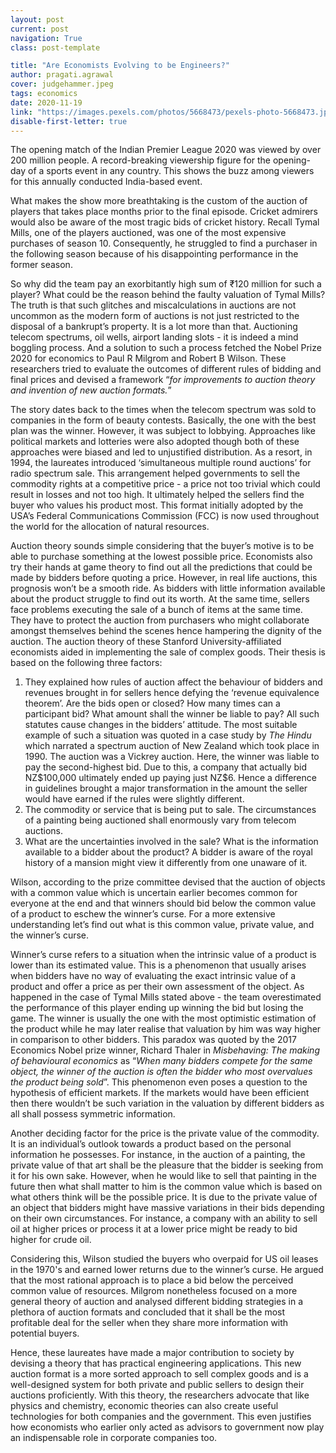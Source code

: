 ```yaml
---
layout: post
current: post
navigation: True
class: post-template

title: "Are Economists Evolving to be Engineers?"
author: pragati.agrawal
cover: judgehammer.jpeg
tags: economics
date: 2020-11-19
link: "https://images.pexels.com/photos/5668473/pexels-photo-5668473.jpeg?auto=compress&cs=tinysrgb&dpr=2&h=750&w=1260"
disable-first-letter: true
---
```

<p>The opening match of the Indian Premier League 2020 was viewed by over 200 million people. A record-breaking viewership figure for the opening-day of a sports event in any country. This shows the buzz among viewers for this annually conducted India-based event.</p><p>What makes the show more breathtaking is the custom of the auction of players that takes place months prior to the final episode. Cricket admirers would also be aware of the most tragic bids of cricket history. Recall Tymal Mills, one of the players auctioned, was one of the most expensive purchases of season 10. Consequently, he struggled to find a purchaser in the following season because of his disappointing performance in the former season.</p><p>So why did the team pay an exorbitantly high sum of ₹120 million for such a player? What could be the reason behind the faulty valuation of Tymal Mills? The truth is that such glitches and miscalculations in auctions are not uncommon as the modern form of auctions is not just restricted to the disposal of a bankrupt’s property. It is a lot more than that. Auctioning telecom spectrums, oil wells, airport landing slots - it is indeed a mind boggling process. And a solution to such a process fetched the Nobel Prize 2020 for economics to Paul R Milgrom and Robert B Wilson. These researchers tried to evaluate the outcomes of different rules of bidding and final prices and devised a framework “<em >for improvements to auction theory and invention of new auction formats.</em>”</p><p>The story dates back to the times when the telecom spectrum was sold to companies in the form of beauty contests. Basically, the one with the best plan was the winner. However, it was subject to lobbying. Approaches like political markets and lotteries were also adopted though both of these approaches were biased and led to unjustified distribution. As a resort, in 1994, the laureates introduced ‘simultaneous multiple round auctions’ for radio spectrum sale. This arrangement helped governments to sell the commodity rights at a competitive price - a price not too trivial which could result in losses and not too high. It ultimately helped the sellers find the buyer who values his product most. This format initially adopted by the USA’s Federal Communications Commission (FCC) is now used throughout the world for the allocation of natural resources.&nbsp;</p><p>Auction theory sounds simple considering that the buyer’s motive is to be able to purchase something at the lowest possible price. Economists also try their hands at game theory to find out all the predictions that could be made by bidders before quoting a price. However, in real life auctions, this prognosis won’t be a smooth ride. As bidders with little information available about the product struggle to find out its worth. At the same time, sellers face problems executing the sale of a bunch of items at the same time. They have to protect the auction from purchasers who might collaborate amongst themselves behind the scenes hence hampering the dignity of the auction. The auction theory of these Stanford University-affiliated economists aided in implementing the sale of complex goods. Their thesis is based on the following three factors:</p><ol><li>They explained how rules of auction affect the behaviour of bidders and revenues brought in for sellers hence defying the ‘revenue equivalence theorem’. Are the bids open or closed? How many times can a participant bid? What amount shall the winner be liable to pay? All such statutes cause changes in the bidders’ attitude. The most suitable example of such a situation was quoted in a case study by <em>The Hindu</em> which narrated a spectrum auction of New Zealand which took place in 1990. The auction was a Vickrey auction. Here, the winner was liable to pay the second-highest bid. Due to this, a company that actually bid NZ$100,000 ultimately ended up paying just NZ$6. Hence a difference in guidelines brought a major transformation in the amount the seller would have earned if the rules were slightly different.</li><li>The commodity or service that is being put to sale. The circumstances of a painting being auctioned shall enormously vary from telecom auctions.</li><li>What are the uncertainties involved in the sale? What is the information available to a bidder about the product? A bidder is aware of the royal history of a mansion might view it differently from one unaware of it.</li></ol><p>Wilson, according to the prize committee devised that the auction of objects with a common value which is uncertain earlier becomes common for everyone at the end and that winners should bid below the common value of a product to eschew the winner’s curse. For a more extensive understanding let’s find out what is this common value, private value, and the winner’s curse.&nbsp;</p><p>Winner’s curse refers to a situation when the intrinsic value of a product is lower than its estimated value. This is a phenomenon that usually arises when bidders have no way of evaluating the exact intrinsic value of a product and offer a price as per their own assessment of the object. As happened in the case of Tymal Mills stated above - the team overestimated the performance of this player ending up winning the bid but losing the game. The winner is usually the one with the most optimistic estimation of the product while he may later realise that valuation by him was way higher in comparison to other bidders. This paradox was quoted by the 2017 Economics Nobel prize winner, Richard Thaler in <em >Misbehaving: The making of behavioural economics</em> as “<em >When many bidders compete for the same object, the winner of the auction is often the bidder who most overvalues the product being sold</em>”. This phenomenon even poses a question to the hypothesis of efficient markets. If the markets would have been efficient then there wouldn’t be such variation in the valuation by different bidders as all shall possess symmetric information.&nbsp;</p><p>Another deciding factor for the price is the private value of the commodity. It is an individual’s outlook towards a product based on the personal information he possesses. For instance, in the auction of a painting, the private value of that art shall be the pleasure that the bidder is seeking from it for his own sake. However, when he would like to sell that painting in the future then what shall matter to him is the common value which is based on what others think will be the possible price. It is due to the private value of an object that bidders might have massive variations in their bids depending on their own circumstances. For instance, a company with an ability to sell oil at higher prices or process it at a lower price might be ready to bid higher for crude oil.&nbsp;</p><p>Considering this, Wilson studied the buyers who overpaid for US oil leases in the 1970's and earned lower returns due to the winner’s curse. He argued that the most rational approach is to place a bid below the perceived common value of resources. Milgrom nonetheless focused on a more general theory of auction and analysed different bidding strategies in a plethora of auction formats and concluded that it shall be the most profitable deal for the seller when they share more information with potential buyers.</p><p>Hence, these laureates have made a major contribution to society by devising a theory that has practical engineering applications. This new auction format is a more sorted approach to sell complex goods and is a well-designed system for both private and public sellers to design their auctions proficiently. With this theory, the researchers advocate that like physics and chemistry, economic theories can also create useful technologies for both companies and the government. This even justifies how economists who earlier only acted as advisors to government now play an indispensable role in corporate companies too.</p>